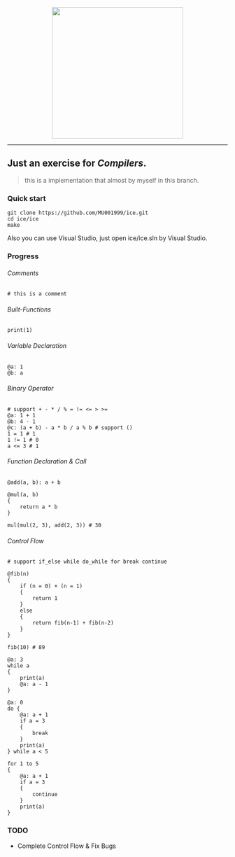 <div align=center>
<img width="300" height="300" src="https://images-1252918210.cos.ap-beijing.myqcloud.com/ICE_LOGO_1.png"/>
</div>
<hr>

## Just an exercise for *Compilers*.
> this is a implementation that almost by myself in this branch.

### Quick start
```shell
git clone https://github.com/MU001999/ice.git
cd ice/ice
make
```
Also you can use Visual Studio, just open ice/ice.sln by Visual Studio.

### Progress

###### Comments
```ice
# this is a comment
```

###### Built-Functions
```ice
print(1)
```

###### Variable Declaration
```ice
@a: 1
@b: a
```

###### Binary Operator
```ice
# support + - * / % = != <= > >=
@a: 1 + 1
@b: 4 - 1
@c: (a + b) - a * b / a % b # support ()
1 = 1 # 1
1 != 1 # 0
a <= 3 # 1
```

###### Function Declaration & Call
```ice
@add(a, b): a + b

@mul(a, b)
{
    return a * b
}

mul(mul(2, 3), add(2, 3)) # 30
```

###### Control Flow
```ice
# support if_else while do_while for break continue

@fib(n)
{
    if (n = 0) + (n = 1)
    {
        return 1
    }
    else
    {
        return fib(n-1) + fib(n-2)
    }
}

fib(10) # 89

@a: 3
while a
{
    print(a)
    @a: a - 1
}

@a: 0
do {
    @a: a + 1
    if a = 3
    {
        break
    }
    print(a)
} while a < 5

for 1 to 5
{
    @a: a + 1
    if a = 3
    {
        continue
    }
    print(a)
}
```

### TODO
* Complete Control Flow & Fix Bugs
